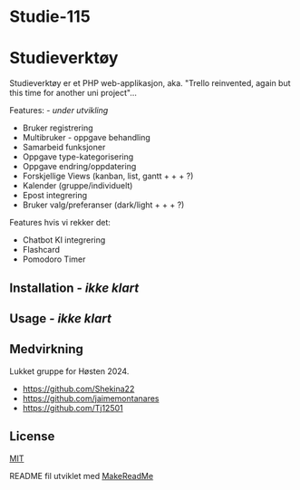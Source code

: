 # Studie-115
# Studieverktøy

Studieverktøy er et PHP web-applikasjon, aka. "Trello reinvented, again but this time for another uni project"...

Features: *- under utvikling*
- Bruker registrering
- Multibruker - oppgave behandling
- Samarbeid funksjoner
- Oppgave type-kategorisering
- Oppgave endring/oppdatering
- Forskjellige Views (kanban, list, gantt + + + ?)
- Kalender (gruppe/individuelt)
- Epost integrering
- Bruker valg/preferanser (dark/light + + + ?)

Features hvis vi rekker det:
- Chatbot KI integrering
- Flashcard
- Pomodoro Timer

## Installation *- ikke klart*


## Usage *- ikke klart*


## Medvirkning

Lukket gruppe for Høsten 2024. 
- https://github.com/Shekina22
- https://github.com/jaimemontanares
- https://github.com/Tj12501



## License

[MIT](https://choosealicense.com/licenses/mit/)

README fil utviklet med [MakeReadMe](https://www.makeareadme.com/)
